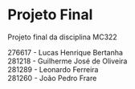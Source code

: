 # Projeto Final
Projeto final da disciplina MC322

276617 - Lucas Henrique Bertanha  
281218 - Guilherme José de Oliveira  
281289 - Leonardo Ferreira  
281260 - João Pedro Frare 

